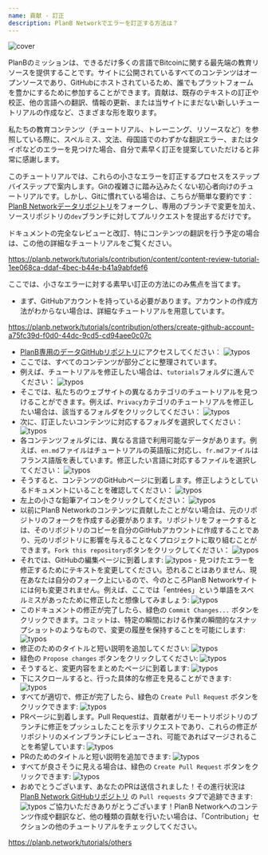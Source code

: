 ```yaml
---
name: 貢献 - 訂正
description: PlanB Networkでエラーを訂正する方法は？
---
```

![cover](assets/cover.webp)

PlanBのミッションは、できるだけ多くの言語でBitcoinに関する最先端の教育リソースを提供することです。サイトに公開されているすべてのコンテンツはオープンソースであり、GitHubにホストされているため、誰でもプラットフォームを豊かにするために参加することができます。貢献は、既存のテキストの訂正や校正、他の言語への翻訳、情報の更新、または当サイトにまだない新しいチュートリアルの作成など、さまざまな形を取ります。

私たちの教育コンテンツ（チュートリアル、トレーニング、リソースなど）を参照している際に、スペルミス、文法、母国語でのわずかな翻訳エラー、またはタイポなどのエラーを見つけた場合、自分で素早く訂正を提案していただけると非常に感謝します。

このチュートリアルでは、これらの小さなエラーを訂正するプロセスをステップバイステップで案内します。Gitの複雑さに踏み込みたくない初心者向けのチュートリアルです。しかし、Gitに慣れている場合は、こちらが簡単な要約です：[PlanB Networkデータリポジトリ](https://github.com/PlanB-Network/bitcoin-educational-content)をフォークし、専用のブランチで変更を加え、ソースリポジトリの`dev`ブランチに対してプルリクエストを提出するだけです。

ドキュメントの完全なレビューと改訂、特にコンテンツの翻訳を行う予定の場合は、この他の詳細なチュートリアルをご覧ください。

https://planb.network/tutorials/contribution/content/content-review-tutorial-1ee068ca-ddaf-4bec-b44e-b41a9abfdef6

ここでは、小さなエラーに対する素早い訂正の方法にのみ焦点を当てます。

- まず、GitHubアカウントを持っている必要があります。アカウントの作成方法がわからない場合は、詳細なチュートリアルを用意しています。

https://planb.network/tutorials/contribution/others/create-github-account-a75fc39d-f0d0-44dc-9cd5-cd94aee0c07c


- [PlanB専用のデータGitHubリポジトリ](https://github.com/PlanB-Network/bitcoin-educational-content)にアクセスしてください：
![typos](assets/01.webp)
- ここでは、すべてのコンテンツが部分ごとに整理されています。
- 例えば、チュートリアルを修正したい場合は、`tutorials`フォルダに進んでください：
![typos](assets/02.webp)
- そこでは、私たちのウェブサイトの異なるカテゴリのチュートリアルを見つけることができます。例えば、`Privacy`カテゴリのチュートリアルを修正したい場合は、該当するフォルダをクリックしてください：
![typos](assets/03.webp)
- 次に、訂正したいコンテンツに対応するフォルダを選択してください：
![typos](assets/04.webp)
- 各コンテンツフォルダには、異なる言語で利用可能なデータがあります。例えば、`en.md`ファイルはチュートリアルの英語版に対応し、`fr.md`ファイルはフランス語版を表しています。修正したい言語に対応するファイルを選択してください： ![typos](assets/05.webp)
- そうすると、コンテンツのGitHubページに到着します。修正しようとしているドキュメントにいることを確認してください： ![typos](assets/06.webp)
- 左上の小さな鉛筆アイコンをクリックしてください： ![typos](assets/07.webp)
- 以前にPlanB Networkのコンテンツに貢献したことがない場合は、元のリポジトリのフォークを作成する必要があります。リポジトリをフォークするとは、そのリポジトリのコピーを自分のGitHubアカウントに作成することであり、元のリポジトリに影響を与えることなくプロジェクトに取り組むことができます。`Fork this repository`ボタンをクリックしてください： ![typos](assets/08.webp)
- それでは、GitHubの編集ページに到着します: ![typos](assets/09.webp) - 見つけたエラーを修正するためにテキストを変更してください。恐れることはありません、現在あなたは自分のフォーク上にいるので、今のところPlanB Networkサイトには何も変更されません。例えば、ここでは「entrées」という単語をスペルミスがあったために修正したと想像してみましょう: ![typos](assets/10.webp)
- このドキュメントの修正が完了したら、緑色の `Commit Changes...` ボタンをクリックできます。コミットは、特定の瞬間における作業の瞬間的なスナップショットのようなもので、変更の履歴を保持することを可能にします: ![typos](assets/11.webp)
- 修正のためのタイトルと短い説明を追加してください: ![typos](assets/12.webp)
- 緑色の `Propose changes` ボタンをクリックしてください: ![typos](assets/13.webp)
- そうすると、変更内容をまとめたページに到着します: ![typos](assets/14.webp)
- 下にスクロールすると、行った具体的な修正を見ることができます: ![typos](assets/15.webp)
- すべてが適切で、修正が完了したら、緑色の `Create Pull Request` ボタンをクリックできます: ![typos](assets/16.webp)
- PRページに到着します。Pull Requestは、貢献者がリモートリポジトリのブランチに修正をプッシュしたことを示すリクエストであり、これらの修正がリポジトリのメインブランチにレビューされ、可能であればマージされることを希望しています: ![typos](assets/17.webp)
- PRのためのタイトルと短い説明を追加できます: ![typos](assets/18.webp)
- すべてが良さそうに見える場合は、緑色の `Create Pull Request` ボタンをクリックできます: ![typos](assets/19.webp)
- おめでとうございます、あなたのPRは送信されました！その進行状況は [PlanB Network GitHubリポジトリ](https://github.com/PlanB-Network/bitcoin-educational-content/pulls) の `Pull requests` タブで追跡できます: ![typos](assets/20.webp)
ご協力いただきありがとうございます！PlanB Networkへのコンテンツ作成や翻訳など、他の種類の貢献を行いたい場合は、「Contribution」セクションの他のチュートリアルをチェックしてください。

https://planb.network/tutorials/others


